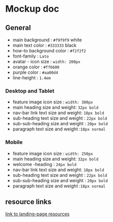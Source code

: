 # Mockup doc

## General
* main background : `#f9f9f9` white
* main text color : `#333333` black
* how-to background color : `#f2f2f2`
* font-family : `Lato`
* avatar - icon size : `width: 200px`
* orange color : `#ff6600`
* purple color : `#aa00d4`
* line-height : `1.4em`

### Desktop and Tablet
* feature image icon size : `width: 300px`
* main heading size and weight: `32px bold`
* nav-bar link text size and weight: `18px bold`
* sub-heading text size and weight : `22px bold`
* sub-sub-heading size and weight : `20px bold`
* paragraph text size and weight :`18px normal`


### Mobile
* feature image icon size : `width: 250px`
* main heading size and weight: `32px bold`
* welcome -heading : `24px bold`
* nav-bar link text size and weight: `18px bold`
* sub-heading text size and weight : `22px bold`
* sub-sub-heading size and weight : `20px bold`
* paragraph text size and weight :`18px normal`

## resource links

[link to landing-page resources](https://postimg.org/gallery/2db4ersto/)
